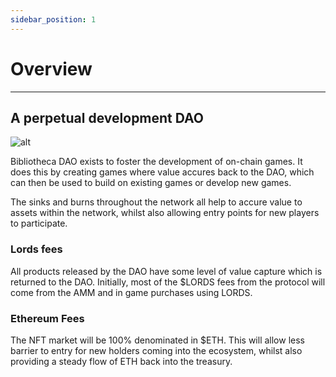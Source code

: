 ```yaml
---
sidebar_position: 1
---
```


# Overview

---

## A perpetual development DAO

![alt](/img/game/token-flow.png)

Bibliotheca DAO exists to foster the development of on-chain games. It does this by creating games where value accures back to the DAO, which can then be used to build on existing games or develop new games.

The sinks and burns throughout the network all help to accure value to assets within the network, whilst also allowing entry points for new players to participate. 


### Lords fees

All products released by the DAO have some level of value capture which is returned to the DAO. Initially, most of the $LORDS fees from the protocol will come from the AMM and in game purchases using LORDS.

### Ethereum Fees

The NFT market will be 100% denominated in $ETH. This will allow less barrier to entry for new holders coming into the ecosystem, whilst also providing a steady flow of ETH back into the treasury.